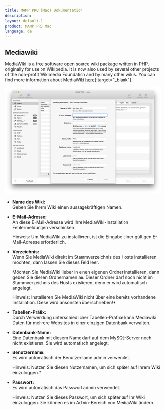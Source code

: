 ```yaml
---
title: MAMP PRO (Mac) Dokumentation
description: 
layout: default-2
product: MAMP PRO Mac
language: de
---
```


## Mediawiki

MediaWiki is a free software open source wiki package written in PHP, originally for use on Wikipedia. It is now also used by several other projects of the non-profit Wikimedia Foundation and by many other wikis. You can find more information about MediaWiki [here](https://www.mediawiki.org){:target="_blank"}.

![MAMP](MediaWiki.png)

*  **Name des Wiki:**  
   Geben Sie Ihrem Wiki einen aussagekräftigen Namen.

*  **E-Mail-Adresse:**  
   An diese E-Mail-Adresse wird Ihre MediaWiki-Installation Fehlermeldungen verschicken.  
   
   <div class="alert" role="alert">   
   Hinweis: Um MediaWiki zu installieren, ist die Eingabe einer gültigen E-Mail-Adresse erforderlich.
   </div>

*  **Verzeichnis:**  
   Wenn Sie MediaWiki direkt im Stammverzeichnis des Hosts installieren möchten, dann lassen Sie dieses Feld leer.

   Möchten Sie MediaWiki lieber in einen eigenen Ordner installieren, dann geben Sie diesen Ordnernamen an. Dieser Ordner  darf noch nicht im Stammverzeichnis des Hosts existieren, denn er wird automatisch angelegt.
   
   <div class="alert" role="alert">   
   Hinweis: Installieren Sie MediaWiki nicht über eine bereits vorhandene Installation. Diese wird ansonsten überschrieben!* 
   </div>
   
*  **Tabellen-Präfix:**  
   Durch Verwendung unterschiedlicher Tabellen-Präfixe kann Mediawiki Daten für mehrere Websites in einer einzigen Datenbank verwalten.

*  **Datenbank-Name:**  
   Eine Datenbank mit diesem Name darf auf dem MySQL-Server noch nicht existieren. Sie wird automatisch angelegt.
 
*  **Benutzername:**  
   Es wird automatisch der Benutzername admin verwendet.  
   <div class="alert" role="alert">   
   Hinweis: Nutzen Sie diesen Nutzernamen, um sich später auf Ihrem Wiki einzuloggen.*  
   </div>   

*  **Passwort:**  
   Es wird automatisch das Passwort admin verwendet.  
   <div class="alert" role="alert">   
   Hinweis: Nutzen Sie dieses Passwort, um sich später auf Ihr Wiki einzuloggen. Sie können es im Admin-Bereich von MediaWiki ändern.
   </div>




